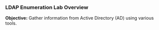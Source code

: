 ### LDAP Enumeration Lab Overview

**Objective:** Gather information from Active Directory (AD) using various tools.